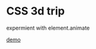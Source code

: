 # CSS 3d trip

expermient with element.animate

[demo](https://osmiogrzesznik.github.io/CSS-3d-trip/index.html)
